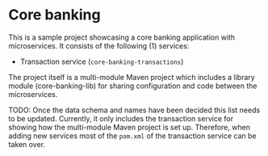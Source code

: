 # Core banking

This is a sample project showcasing a core banking application with microservices. It consists of the following (1) services:

- Transaction service (`core-banking-transactions`)

The project itself is a multi-module Maven project which includes a library module (core-banking-lib) for sharing configuration and code between the microservices.

TODO: Once the data schema and names have been decided this list needs to be updated. Currently, it only includes the transaction service for showing how the multi-module Maven project is set up. Therefore, when adding new services most of the `pom.xml` of the transaction service can be taken over.
